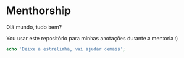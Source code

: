 # Menthorship
Olá mundo, tudo bem?

Vou usar este repositório para minhas anotações durante a mentoria :)

```php
echo 'Deixe a estrelinha, vai ajudar demais';
```



